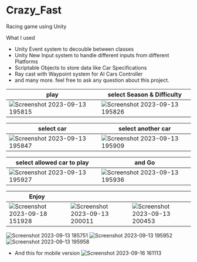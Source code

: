 # Crazy_Fast
 Racing game using Unity

 What I used
 - Unity Event system to decouble between classes
 - Unity New Input system to handle different inputs from different Platforms
 - Scriptable Objects to store data like Car Specifications
 - Ray cast with Waypoint system for AI Cars Controller
 - and many more. feel free to ask any question about this project.


| play               | select Season & Difficulty               |
| ---------------------- | ---------------------- |
| ![Screenshot 2023-09-13 195815](https://github.com/Abdullah165/Crazy_Fast/assets/63372032/2cc20526-82f6-44b6-9813-5f96a14333e1) |  ![Screenshot 2023-09-13 195826](https://github.com/Abdullah165/Crazy_Fast/assets/63372032/fd8f81d6-dec1-47c9-ad5a-6698a8fc9e82) |

| select car               | select another car           |
| ---------------------- | ---------------------- |
|![Screenshot 2023-09-13 195847](https://github.com/Abdullah165/Crazy_Fast/assets/63372032/38203562-cca3-456c-bd6b-d66edf0f8a1e) | ![Screenshot 2023-09-13 195909](https://github.com/Abdullah165/Crazy_Fast/assets/63372032/3c6250df-4086-43cc-80a8-897b35af3baf) |

| select allowed car to play               | and Go          |
| ---------------------- | ---------------------- |
|![Screenshot 2023-09-13 195927](https://github.com/Abdullah165/Crazy_Fast/assets/63372032/44cd2e9c-89fd-4228-b305-fdba348b1a02) |![Screenshot 2023-09-13 195936](https://github.com/Abdullah165/Crazy_Fast/assets/63372032/73391a27-941c-4359-894d-25057e824dfa) |

| Enjoy        | ||
| ---------------------- | ---------------------- | --------------------------|
|![Screenshot 2023-09-18 151928](https://github.com/Abdullah165/Crazy_Fast/assets/63372032/84a5f1d0-0daa-4b3e-a11e-e48c2c7ff2da) |![Screenshot 2023-09-13 200011](https://github.com/Abdullah165/Crazy_Fast/assets/63372032/6eb09a8b-8f35-417d-a1aa-2b94518e7a9c) | ![Screenshot 2023-09-13 200453](https://github.com/Abdullah165/Crazy_Fast/assets/63372032/f3c313b7-1f19-42f7-8a6f-4d8b9e35f155) |




![Screenshot 2023-09-13 185751](https://github.com/Abdullah165/Crazy_Fast/assets/63372032/5c9a4e5c-b7a7-4074-96df-33fa274c7e31)
![Screenshot 2023-09-13 195952](https://github.com/Abdullah165/Crazy_Fast/assets/63372032/f3029ed5-a485-4f46-b389-a81c2665cf5a)
![Screenshot 2023-09-13 195958](https://github.com/Abdullah165/Crazy_Fast/assets/63372032/061f183e-ea32-4fd8-b542-3f3dbe48a1e0)


- And this for mobile version
![Screenshot 2023-09-16 161113](https://github.com/Abdullah165/Crazy_Fast/assets/63372032/4bcccf3e-c8e3-4610-b0b5-5d6c5104c461)



